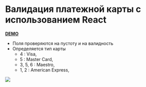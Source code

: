 # Валидация платежной карты с использованием React
[**DEMO**](https://dimadp.github.io/Form__validation/)
- Поля проверяются на пустоту и на валидность
- Определяется тип карты
   - 4 : Visa,
   - 5 : Master Card,
   - 3, 5, 6 : Maestro,
   - 1, 2 : American Express,

![](https://i.paste.pics/de2c69121b1e508d4311ae7cc858c3db.png)
